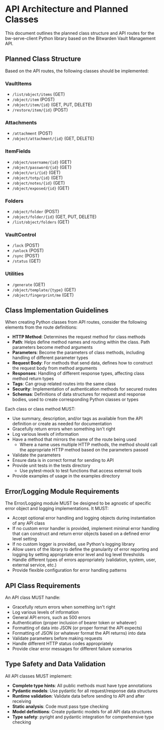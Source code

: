 # API Architecture and Planned Classes

This document outlines the planned class structure and API routes for the
bw-serve-client Python library based on the Bitwarden Vault Management API.

## Planned Class Structure

Based on the API routes, the following classes should be implemented:

### VaultItems

- `/list/object/items` (GET)
- `/object/item` (POST)
- `/object/item/{id}` (GET, PUT, DELETE)
- `/restore/item/{id}` (POST)

### Attachments

- `/attachment` (POST)
- `/object/attachment/{id}` (GET, DELETE)

### ItemFields

- `/object/username/{id}` (GET)
- `/object/password/{id}` (GET)
- `/object/uri/{id}` (GET)
- `/object/totp/{id}` (GET)
- `/object/notes/{id}` (GET)
- `/object/exposed/{id}` (GET)

### Folders

- `/object/folder` (POST)
- `/object/folder/{id}` (GET, PUT, DELETE)
- `/list/object/folders` (GET)

### VaultControl

- `/lock` (POST)
- `/unlock` (POST)
- `/sync` (POST)
- `/status` (GET)

### Utilities

- `/generate` (GET)
- `/object/template/{type}` (GET)
- `/object/fingerprint/me` (GET)

## Class Implementation Guidelines

When creating Python classes from API routes, consider the following elements
from the route definitions:

- **HTTP Method**: Determines the request method for class methods
- **Path**: Helps define method names and routing within the class. Path
  parameters become method arguments
- **Parameters**: Become the parameters of class methods, including handling
  of different parameter types
- **Request Body**: For methods that send data, defines how to construct the
  request body from method arguments
- **Responses**: Handling of different response types, affecting class method
  return types
- **Tags**: Can group related routes into the same class
- **Security**: Implementation of authentication methods for secured routes
- **Schemas**: Definitions of data structures for request and response bodies,
  used to create corresponding Python classes or types

Each class or class method MUST:

- Use summary, description, and/or tags as available from the API definition
  or create as needed for documentation
- Gracefully return errors when something isn't right
- Log various levels of information
- Have a method that mirrors the name of the route being used
  - Where a name uses multiple HTTP methods, the method should call the
    appropriate HTTP method based on the parameters passed
- Validate the parameters
- Ensure data is in correct format for sending to API
- Provide unit tests in the tests directory
  - Use pytest-mock to test functions that access external tools
- Provide examples of usage in the examples directory

## Error/Logging Module Requirements

The Error/Logging module MUST be designed to be agnostic of specific error
object and logging implementations. It MUST:

- Accept optional error handling and logging objects during instantiation of
  any API class
- If no custom error handler is provided, implement minimal error handling
  that can construct and return error objects based on a defined error level
  setting
- If no custom logger is provided, use Python's logging library
- Allow users of the library to define the granularity of error reporting and
  logging by setting appropriate error level and log level thresholds
- Handle different types of errors appropriately (validation, system, user,
  external service, etc.)
- Provide flexible configuration for error handling patterns

## API Class Requirements

An API class MUST handle:

- Gracefully return errors when something isn't right
- Log various levels of information
- General API errors, such as 500 errors
- Authentication (proper inclusion of bearer token or whatever)
- Formatting of data into JSON (or proper format the API expects)
- Formatting of JSON (or whatever format the API returns) into data
- Validate parameters before making requests
- Handle different HTTP status codes appropriately
- Provide clear error messages for different failure scenarios

## Type Safety and Data Validation

All API classes MUST implement:

- **Complete type hints**: All public methods must have type annotations
- **Pydantic models**: Use pydantic for all request/response data structures
- **Runtime validation**: Validate data before sending to API and after receiving
- **Static analysis**: Code must pass type checking
- **Model definitions**: Create pydantic models for all API data structures
- **Type safety**: pyright and pydantic integration for comprehensive type checking
